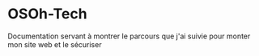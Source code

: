 # OSOh-Tech
Documentation servant à montrer le parcours que j'ai suivie pour monter mon site web et le sécuriser
